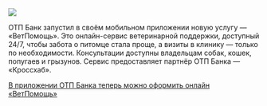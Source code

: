 <!--2025-08-27 13:21:18-->
<div class="yb">
  <div class="rss habr"><img src="https://habrastorage.org/getpro/habr/upload_files/af7/6dd/d9e/af76ddd9e7630e3892c03b50892eb12b.jpg" /><p>ОТП Банк запустил в своём мобильном приложении новую услугу — «ВетПомощь». Это онлайн-сервис ветеринарной поддержки, доступный 24/7, чтобы забота о питомце стала проще, а визиты в клинику — только по необходимости. Консультации доступны владельцам собак, кошек, попугаев и грызунов. Сервис предоставляет партнёр ОТП Банка — «Кроссхаб».</p> <a... <p class="titl"><a href="https://habr.com/ru/companies/otpbank/news/941318/?utm_source=habrahabr&utm_medium=rss&utm_campaign=941318">В приложении ОТП Банка теперь можно оформить онлайн «ВетПомощь»</a></p></div>
</div>
